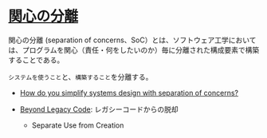 # [関心の分離](https://ja.wikipedia.org/wiki/%E9%96%A2%E5%BF%83%E3%81%AE%E5%88%86%E9%9B%A2)

関心の分離 (separation of concerns、SoC）とは、ソフトウェア工学においては、プログラムを関心（責任・何をしたいのか）毎に分離された構成要素で構築することである。

`システムを使うこと`と、`構築すること`を分離する。

- [How do you simplify systems design with separation of concerns?](https://www.linkedin.com/advice/3/how-do-you-simplify-systems-design-separation-concerns)

- [Beyond Legacy Code](https://www.oreilly.com/library/view/beyond-legacy-code/9781680501827/): レガシーコードからの脱却
  - Separate Use from Creation
